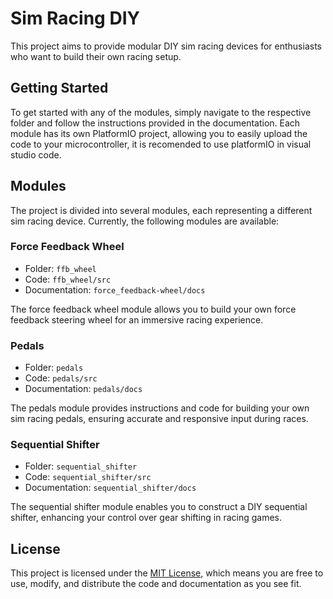 # Sim Racing DIY

This project aims to provide modular DIY sim racing devices for enthusiasts who want to build their own racing setup.

## Getting Started

To get started with any of the modules, simply navigate to the respective folder and follow the instructions provided in the documentation. Each module has its own PlatformIO project, allowing you to easily upload the code to your microcontroller, it is recomended to use platformIO in visual studio code.

## Modules

The project is divided into several modules, each representing a different sim racing device. Currently, the following modules are available:

### Force Feedback Wheel

- Folder: `ffb_wheel`
- Code: `ffb_wheel/src`
- Documentation: `force_feedback-wheel/docs`

The force feedback wheel module allows you to build your own force feedback steering wheel for an immersive racing experience.

### Pedals

- Folder: `pedals`
- Code: `pedals/src`
- Documentation: `pedals/docs`

The pedals module provides instructions and code for building your own sim racing pedals, ensuring accurate and responsive input during races.

### Sequential Shifter

- Folder: `sequential_shifter`
- Code: `sequential_shifter/src`
- Documentation: `sequential_shifter/docs`

The sequential shifter module enables you to construct a DIY sequential shifter, enhancing your control over gear shifting in racing games.

## License

This project is licensed under the [MIT License](LICENSE), which means you are free to use, modify, and distribute the code and documentation as you see fit.
